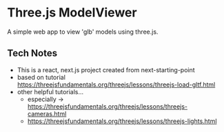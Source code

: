 # Three.js ModelViewer

A simple web app to view 'glb' models using three.js.

## Tech Notes
* This is a react, next.js project created from next-starting-point
* based on tutorial https://threejsfundamentals.org/threejs/lessons/threejs-load-gltf.html
* other helpful tutorials...
  * especially -> https://threejsfundamentals.org/threejs/lessons/threejs-cameras.html
  * https://threejsfundamentals.org/threejs/lessons/threejs-lights.html
